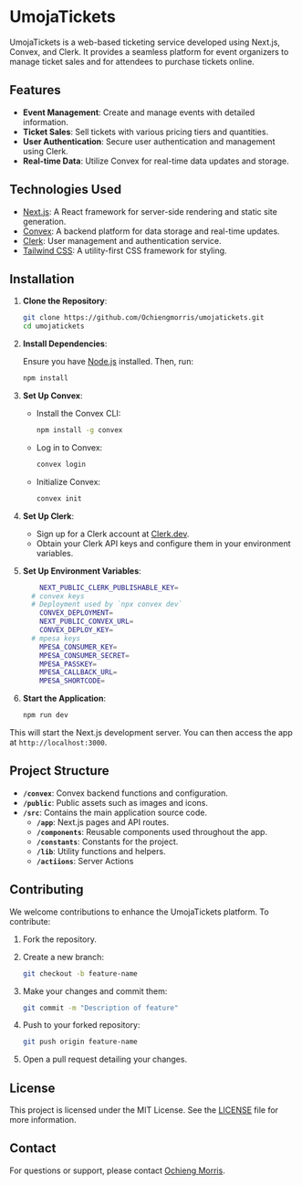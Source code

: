 # UmojaTickets

UmojaTickets is a web-based ticketing service developed using Next.js, Convex, and Clerk. It provides a seamless platform for event organizers to manage ticket sales and for attendees to purchase tickets online.

## Features

- **Event Management**: Create and manage events with detailed information.
- **Ticket Sales**: Sell tickets with various pricing tiers and quantities.
- **User Authentication**: Secure user authentication and management using Clerk.
- **Real-time Data**: Utilize Convex for real-time data updates and storage.

## Technologies Used

- [Next.js](https://nextjs.org/): A React framework for server-side rendering and static site generation.
- [Convex](https://convex.dev/): A backend platform for data storage and real-time updates.
- [Clerk](https://clerk.dev/): User management and authentication service.
- [Tailwind CSS](https://tailwindcss.com/): A utility-first CSS framework for styling.

## Installation

1. **Clone the Repository**:

   ```bash
   git clone https://github.com/Ochiengmorris/umojatickets.git
   cd umojatickets
   ```

2. **Install Dependencies**:

   Ensure you have [Node.js](https://nodejs.org/) installed. Then, run:

   ```bash
   npm install
   ```

3. **Set Up Convex**:

   - Install the Convex CLI:

     ```bash
     npm install -g convex
     ```

   - Log in to Convex:

     ```bash
     convex login
     ```

   - Initialize Convex:

     ```bash
     convex init
     ```

4. **Set Up Clerk**:

   - Sign up for a Clerk account at [Clerk.dev](https://clerk.dev/).
   - Obtain your Clerk API keys and configure them in your environment variables.

5. **Set Up Environment Variables**:

   ```bash
       NEXT_PUBLIC_CLERK_PUBLISHABLE_KEY=
     # convex keys
     # Deployment used by `npx convex dev`
       CONVEX_DEPLOYMENT=
       NEXT_PUBLIC_CONVEX_URL=
       CONVEX_DEPLOY_KEY=
     # mpesa keys
       MPESA_CONSUMER_KEY=
       MPESA_CONSUMER_SECRET=
       MPESA_PASSKEY=
       MPESA_CALLBACK_URL=
       MPESA_SHORTCODE=
   ```

6. **Start the Application**:

   ```bash
   npm run dev
   ```

This will start the Next.js development server. You can then access the app at `http://localhost:3000`.

## Project Structure

- **`/convex`**: Convex backend functions and configuration.
- **`/public`**: Public assets such as images and icons.
- **`/src`**: Contains the main application source code.
  - **`/app`**: Next.js pages and API routes.
  - **`/components`**: Reusable components used throughout the app.
  - **`/constants`**: Constants for the project.
  - **`/lib`**: Utility functions and helpers.
  - **`/actiions`**: Server Actions

## Contributing

We welcome contributions to enhance the UmojaTickets platform. To contribute:

1. Fork the repository.
2. Create a new branch:

   ```bash
   git checkout -b feature-name
   ```

3. Make your changes and commit them:

   ```bash
   git commit -m "Description of feature"
   ```

4. Push to your forked repository:

   ```bash
   git push origin feature-name
   ```

5. Open a pull request detailing your changes.

## License

This project is licensed under the MIT License. See the [LICENSE](LICENSE) file for more information.

## Contact

For questions or support, please contact [Ochieng Morris](mailto:ochiengmorris@example.com).
